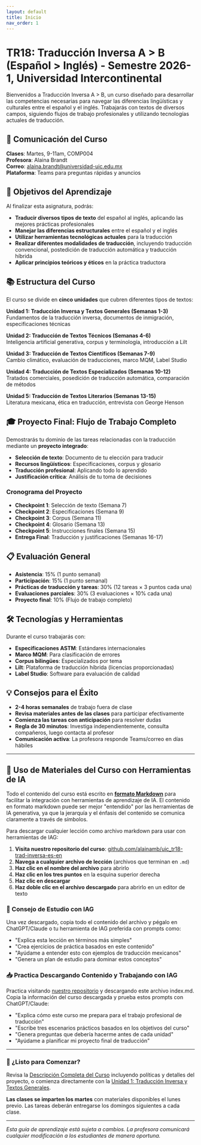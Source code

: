 ```yaml
---
layout: default
title: Inicio
nav_order: 1
---
```


# TR18: Traducción Inversa A > B (Español > Inglés) - Semestre 2026-1, Universidad Intercontinental

Bienvenidos a Traducción Inversa A > B, un curso diseñado para desarrollar las competencias necesarias para navegar las diferencias lingüísticas y culturales entre el español y el inglés. Trabajarás con textos de diversos campos, siguiendo flujos de trabajo profesionales y utilizando tecnologías actuales de traducción.

## 📱 Comunicación del Curso
**Clases**: Martes, 9-11am, COMP004  
**Profesora**: Alaina Brandt  
**Correo**: alaina.brandt@universidad-uic.edu.mx  
**Plataforma**: Teams para preguntas rápidas y anuncios

## 🎯 Objetivos del Aprendizaje
Al finalizar esta asignatura, podrás:

- **Traducir diversos tipos de texto** del español al inglés, aplicando las mejores prácticas profesionales
- **Manejar las diferencias estructurales** entre el español y el inglés
- **Utilizar herramientas tecnológicas actuales** para la traducción
- **Realizar diferentes modalidades de traducción**, incluyendo traducción convencional, postedición de traducción automática y traducción híbrida
- **Aplicar principios teóricos y éticos** en la práctica traductora

## 📚 Estructura del Curso
El curso se divide en **cinco unidades** que cubren diferentes tipos de textos:

**Unidad 1: Traducción Inversa y Textos Generales (Semanas 1-3)**  
Fundamentos de la traducción inversa, documentos de inmigración, especificaciones técnicas

**Unidad 2: Traducción de Textos Técnicos (Semanas 4-6)**  
Inteligencia artificial generativa, corpus y terminología, introducción a Lilt

**Unidad 3: Traducción de Textos Científicos (Semanas 7-9)**  
Cambio climático, evaluación de traducciones, marco MQM, Label Studio

**Unidad 4: Traducción de Textos Especializados (Semanas 10-12)**  
Tratados comerciales, posedición de traducción automática, comparación de métodos

**Unidad 5: Traducción de Textos Literarios (Semanas 13-15)**  
Literatura mexicana, ética en traducción, entrevista con George Henson

## 🎓 Proyecto Final: Flujo de Trabajo Completo
Demostrarás tu dominio de las tareas relacionadas con la traducción mediante un **proyecto integrado**:
- **Selección de texto**: Documento de tu elección para traducir
- **Recursos lingüísticos**: Especificaciones, corpus y glosario
- **Traducción profesional**: Aplicando todo lo aprendido
- **Justificación crítica**: Análisis de tu toma de decisiones

### Cronograma del Proyecto
- **Checkpoint 1**: Selección de texto (Semana 7)
- **Checkpoint 2**: Especificaciones (Semana 9)
- **Checkpoint 3**: Corpus (Semana 11)
- **Checkpoint 4**: Glosario (Semana 13)
- **Checkpoint 5**: Instrucciones finales (Semana 15)
- **Entrega Final**: Traducción y justificaciones (Semanas 16-17)

## 📋 Evaluación General
- **Asistencia**: 15% (1 punto semanal)
- **Participación**: 15% (1 punto semanal)
- **Prácticas de traducción y tareas**: 30% (12 tareas × 3 puntos cada una)
- **Evaluaciones parciales**: 30% (3 evaluaciones × 10% cada una)
- **Proyecto final**: 10% (Flujo de trabajo completo)

## 🛠️ Tecnologías y Herramientas
Durante el curso trabajarás con:
- **Especificaciones ASTM**: Estándares internacionales
- **Marco MQM**: Para clasificación de errores
- **Corpus bilingües**: Especializados por tema
- **Lilt**: Plataforma de traducción híbrida (licencias proporcionadas)
- **Label Studio**: Software para evaluación de calidad

## 💡 Consejos para el Éxito
- **2-4 horas semanales** de trabajo fuera de clase
- **Revisa materiales antes de las clases** para participar efectivamente
- **Comienza las tareas con anticipación** para resolver dudas
- **Regla de 30 minutos**: Investiga independientemente, consulta compañeros, luego contacta al profesor
- **Comunicación activa**: La profesora responde Teams/correo en días hábiles

---

## 🤖 Uso de Materiales del Curso con Herramientas de IA

Todo el contenido del curso está escrito en [**formato Markdown**](https://docs.github.com/es/get-started/writing-on-github/getting-started-with-writing-and-formatting-on-github/basic-writing-and-formatting-syntax) para facilitar la integración con herramientas de aprendizaje de IA. El contenido en formato markdown puede ser mejor "entendido" por las herramientas de IA generativa, ya que la jerarquía y el énfasis del contenido se comunica claramente a través de símbolos.

Para descargar cualquier lección como archivo markdown para usar con herramientas de IAG:

1. **Visita nuestro repositorio del curso**: [github.com/alainamb/uic_tr18-trad-inversa-es-en](https://github.com/alainamb/uic_tr18-trad-inversa-es-en)
2. **Navega a cualquier archivo de lección** (archivos que terminan en `.md`)
3. **Haz clic en el nombre del archivo** para abrirlo
4. **Haz clic en los tres puntos** en la esquina superior derecha
5. **Haz clic en descargar**
6. **Haz doble clic en el archivo descargado** para abrirlo en un editor de texto

### 📓 Consejo de Estudio con IAG
Una vez descargado, copia todo el contenido del archivo y pégalo en ChatGPT/Claude o tu herramienta de IAG preferida con prompts como:
- "Explica esta lección en términos más simples"
- "Crea ejercicios de práctica basados en este contenido"
- "Ayúdame a entender esto con ejemplos de traducción mexicanos"
- "Genera un plan de estudio para dominar estos conceptos"

### 📥 Practica Descargando Contenido y Trabajando con IAG
Practica visitando [nuestro repositorio](https://github.com/alainamb/uic_tr18-trad-inversa-es-en/blob/main/index.md) y descargando este archivo index.md. Copia la información del curso descargada y prueba estos prompts con ChatGPT/Claude:

- "Explica cómo este curso me prepara para el trabajo profesional de traducción"
- "Escribe tres escenarios prácticos basados en los objetivos del curso"
- "Genera preguntas que debería hacerme antes de cada unidad"
- "Ayúdame a planificar mi proyecto final de traducción"

---

### 🚀 ¿Listo para Comenzar?
Revisa la [Descripción Completa del Curso](overview/overview.md) incluyendo políticas y detalles del proyecto, o comienza directamente con la [Unidad 1: Traducción Inversa y Textos Generales](unit1/unit1-overview.md).

**Las clases se imparten los martes** con materiales disponibles el lunes previo. Las tareas deberán entregarse los domingos siguientes a cada clase.

---
*Esta guía de aprendizaje está sujeta a cambios. La profesora comunicará cualquier modificación a los estudiantes de manera oportuna.*
